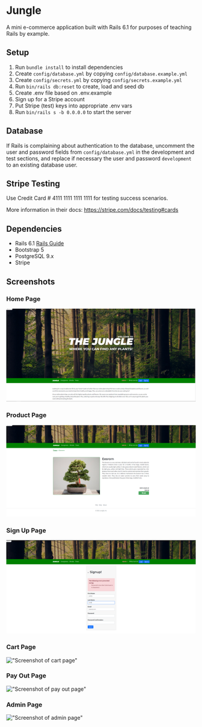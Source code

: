 # Jungle

A mini e-commerce application built with Rails 6.1 for purposes of teaching Rails by example.

## Setup

1. Run `bundle install` to install dependencies
2. Create `config/database.yml` by copying `config/database.example.yml`
3. Create `config/secrets.yml` by copying `config/secrets.example.yml`
4. Run `bin/rails db:reset` to create, load and seed db
5. Create .env file based on .env.example
6. Sign up for a Stripe account
7. Put Stripe (test) keys into appropriate .env vars
8. Run `bin/rails s -b 0.0.0.0` to start the server

## Database

If Rails is complaining about authentication to the database, uncomment the user and password fields from `config/database.yml` in the development and test sections, and replace if necessary the user and password `development` to an existing database user.

## Stripe Testing

Use Credit Card # 4111 1111 1111 1111 for testing success scenarios.

More information in their docs: <https://stripe.com/docs/testing#cards>

## Dependencies

- Rails 6.1 [Rails Guide](http://guides.rubyonrails.org/v6.1/)
- Bootstrap 5
- PostgreSQL 9.x
- Stripe

## Screenshots

### Home Page

!["Screenshot of home page"](https://github.com/arianah75/Jungle/blob/master/doc/home_page.png?raw=true)

### Product Page

!["Screenshot of product page"](https://github.com/arianah75/Jungle/blob/master/doc/product.png?raw=true)

### Sign Up Page

!["Screenshot of sign up page"](https://github.com/arianah75/Jungle/blob/master/doc/sign_up.png?raw=true)

### Cart Page

!["Screenshot of cart page"]()

### Pay Out Page

!["Screenshot of pay out page"]()

### Admin Page

!["Screenshot of admin page"]()
